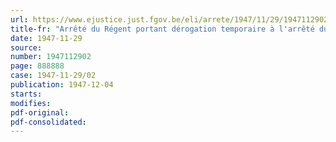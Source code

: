 ```yaml
---
url: https://www.ejustice.just.fgov.be/eli/arrete/1947/11/29/1947112902/justel
title-fr: "Arrêté du Régent portant dérogation temporaire à l'arrêté du Régent du 16 octobre 1947 portant réglementation de la fonction de commissaire de l'Etat"
date: 1947-11-29
source:
number: 1947112902
page: 888888
case: 1947-11-29/02
publication: 1947-12-04
starts:
modifies:
pdf-original:
pdf-consolidated:
---
```


